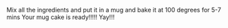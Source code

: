 Mix all the ingredients and put it in a mug and bake it at 100 degrees for 5-7 mins 
Your mug cake is ready!!!!! 
Yay!!!